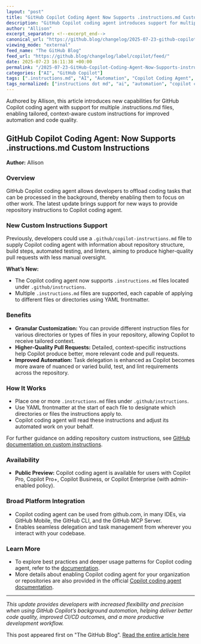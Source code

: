 ```yaml
---
layout: "post"
title: "GitHub Copilot Coding Agent Now Supports .instructions.md Custom Instructions"
description: "GitHub Copilot coding agent introduces support for multiple .instructions.md files, allowing for fine-grained, context-sensitive custom instructions. This enhances automation and code quality, providing developers with better ways to guide Copilot’s behavior at the repository or directory level."
author: "Allison"
excerpt_separator: <!--excerpt_end-->
canonical_url: "https://github.blog/changelog/2025-07-23-github-copilot-coding-agent-now-supports-instructions-md-custom-instructions"
viewing_mode: "external"
feed_name: "The GitHub Blog"
feed_url: "https://github.blog/changelog/label/copilot/feed/"
date: 2025-07-23 16:11:38 +00:00
permalink: "/2025-07-23-GitHub-Copilot-Coding-Agent-Now-Supports-instructionsmd-Custom-Instructions.html"
categories: ["AI", "GitHub Copilot"]
tags: [".instructions.md", "AI", "Automation", "Copilot Coding Agent", "Custom Instructions", "Enterprise", "GitHub CLI", "GitHub Copilot", "IDE Integration", "News", "Pro+", "Pull Requests", "Repository Automation", "Task Delegation", "YAML Frontmatter"]
tags_normalized: ["instructions dot md", "ai", "automation", "copilot coding agent", "custom instructions", "enterprise", "github cli", "github copilot", "ide integration", "news", "pro", "pull requests", "repository automation", "task delegation", "yaml frontmatter"]
---
```


Authored by Allison, this article introduces new capabilities for GitHub Copilot coding agent with support for multiple .instructions.md files, enabling tailored, context-aware custom instructions for improved automation and code quality.<!--excerpt_end-->

## GitHub Copilot Coding Agent: Now Supports .instructions.md Custom Instructions

**Author:** Allison

### Overview

GitHub Copilot coding agent allows developers to offload coding tasks that can be processed in the background, thereby enabling them to focus on other work. The latest update brings support for new ways to provide repository instructions to Copilot coding agent.

### New Custom Instructions Support

Previously, developers could use a `.github/copilot-instructions.md` file to supply Copilot coding agent with information about repository structure, build steps, automated testing, and linters, aiming to produce higher-quality pull requests with less manual oversight.

**What’s New:**

- The Copilot coding agent now supports `.instructions.md` files located under `.github/instructions`.
- Multiple `.instructions.md` files are supported, each capable of applying to different files or directories using YAML frontmatter.

### Benefits

- **Granular Customization:** You can provide different instruction files for various directories or types of files in your repository, allowing Copilot to receive tailored context.
- **Higher-Quality Pull Requests:** Detailed, context-specific instructions help Copilot produce better, more relevant code and pull requests.
- **Improved Automation:** Task delegation is enhanced as Copilot becomes more aware of nuanced or varied build, test, and lint requirements across the repository.

### How It Works

- Place one or more `.instructions.md` files under `.github/instructions`.
- Use YAML frontmatter at the start of each file to designate which directories or files the instructions apply to.
- Copilot coding agent will read these instructions and adjust its automated work on your behalf.

For further guidance on adding repository custom instructions, see [GitHub documentation on custom instructions](https://docs.github.com/enterprise-cloud@latest/copilot/how-tos/custom-instructions/adding-repository-custom-instructions-for-github-copilot).

### Availability

- **Public Preview:** Copilot coding agent is available for users with Copilot Pro, Copilot Pro+, Copilot Business, or Copilot Enterprise (with admin-enabled policy).

### Broad Platform Integration

- Copilot coding agent can be used from github.com, in many IDEs, via GitHub Mobile, the GitHub CLI, and the GitHub MCP Server.
- Enables seamless delegation and task management from wherever you interact with your codebase.

### Learn More

- To explore best practices and deeper usage patterns for Copilot coding agent, refer to the [documentation](https://docs.github.com/enterprise-cloud@latest/copilot/how-tos/agents/copilot-coding-agent/best-practices-for-using-copilot-to-work-on-tasks).
- More details about enabling Copilot coding agent for your organization or repositories are also provided in the official [Copilot coding agent documentation](https://docs.github.com/enterprise-cloud@latest/copilot/how-tos/agents/copilot-coding-agent).

---

*This update provides developers with increased flexibility and precision when using GitHub Copilot’s background automation, helping deliver better code quality, improved CI/CD outcomes, and a more productive development workflow.*

This post appeared first on "The GitHub Blog". [Read the entire article here](https://github.blog/changelog/2025-07-23-github-copilot-coding-agent-now-supports-instructions-md-custom-instructions)
